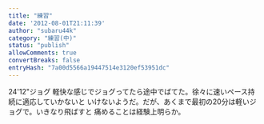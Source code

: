 ```yaml
---
title: "練習"
date: '2012-08-01T21:11:39'
author: "subaru44k"
category: "練習(中)"
status: "publish"
allowComments: true
convertBreaks: false
entryHash: "7a00d5566a19447514e3120ef53951dc"
---
```

24'12"ジョグ
軽快な感じでジョグってたら途中でばてた。徐々に速いペース持続に適応していかないと
いけないようだ。だが、あくまで最初の20分は軽いジョグで。いきなり飛ばすと
痛めることは経験上明らか。
